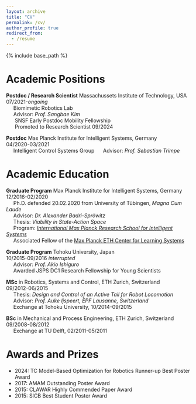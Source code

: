 ```yaml
---
layout: archive
title: "CV"
permalink: /cv/
author_profile: true
redirect_from:
  - /resume
---
```


{% include base_path %}

Academic Positions
======

**Postdoc / Research Scientist** Massachussets Institute of Technology, USA  
07/2021-_ongoing_  
&nbsp;&nbsp;&nbsp;&nbsp;&nbsp;Biomimetic Robotics Lab  
&nbsp;&nbsp;&nbsp;&nbsp;&nbsp;Advisor: _Prof. Sangbae Kim_  
&nbsp;&nbsp;&nbsp;&nbsp;&nbsp; SNSF Early Postdoc Mobility Fellowship  
&nbsp;&nbsp;&nbsp;&nbsp;&nbsp; Promoted to Research Scientist 09/2024  

**Postdoc** Max Planck Institute for Intelligent Systems, Germany  
04/2020-03/2021  
&nbsp;&nbsp;&nbsp;&nbsp;&nbsp;Intelligent Control Systems Group
&nbsp;&nbsp;&nbsp;&nbsp;&nbsp;Advisor: _Prof. Sebastian Trimpe_

Academic Education
======

**Graduate Program** Max Planck Institute for Intelligent Systems, Germany  
12/2016-02/2020  
&nbsp;&nbsp;&nbsp;&nbsp;&nbsp;Ph.D. defended 20.02.2020 from University of Tübingen, _Magna Cum Laude_  
&nbsp;&nbsp;&nbsp;&nbsp;&nbsp;Advisor: _Dr. Alexander Badri-Spröwitz_  
&nbsp;&nbsp;&nbsp;&nbsp;&nbsp;Thesis: _Viability in State-Action Space_  
&nbsp;&nbsp;&nbsp;&nbsp;&nbsp;Program: _[International Max Planck Research School for Intelligent Systems](http://imprs.is.mpg.de/)_  
&nbsp;&nbsp;&nbsp;&nbsp;&nbsp;Associated Fellow of the [Max Planck ETH Center for Learning Systems](https://learning-systems.org/)  

**Graduate Program** Tohoku University, Japan  
10/2015-09/2016 _interrupted_  
&nbsp;&nbsp;&nbsp;&nbsp;&nbsp;Advisor: _Prof. Akio Ishiguro_  
&nbsp;&nbsp;&nbsp;&nbsp;&nbsp;Awarded JSPS DC1  Research Fellowship for Young Scientists  

**MSc** in Robotics, Systems and Control, ETH Zurich, Switzerland  
09/2012-06/2015  
&nbsp;&nbsp;&nbsp;&nbsp;&nbsp;Thesis: _Design and Control of an Active Tail for Robot Locomotion_  
&nbsp;&nbsp;&nbsp;&nbsp;&nbsp;Advisor: _Prof. Auke Ijspeert, EPF Lausanne, Switzerland_  
&nbsp;&nbsp;&nbsp;&nbsp;&nbsp;Exchange at Tohoku University, 10/2014-09/2015  

**BSc** in Mechanical and Process Engineering, ETH Zurich, Switzerland  
09/2008-08/2012  
&nbsp;&nbsp;&nbsp;&nbsp;&nbsp;Exchange at TU Delft, 02/2011-05/2011  

Awards and Prizes
======
* 2024: TC Model-Based Optimization for Robotics Runner-up Best Poster Award
* 2017: AMAM Outstanding Poster Award  
* 2015: CLAWAR Highly Commended Paper Award  
* 2015: SICB Best Student Poster Award  